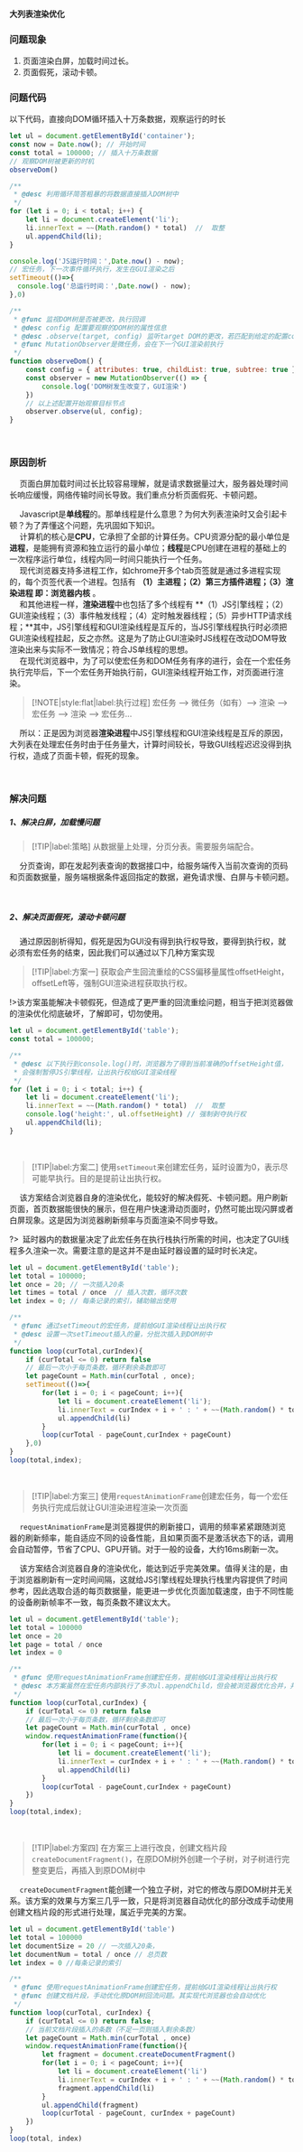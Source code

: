 #### 大列表渲染优化

### 问题现象

1. 页面渲染白屏，加载时间过长。
2. 页面假死，滚动卡顿。

### 问题代码
以下代码，直接向DOM循环插入十万条数据，观察运行的时长
```javascript
let ul = document.getElementById('container');
const now = Date.now(); // 开始时间
const total = 100000; // 插入十万条数据
// 观察DOM树被更新的时机
observeDom()

/**
 * @desc 利用循环简答粗暴的将数据直接插入DOM树中
 */
for (let i = 0; i < total; i++) {
    let li = document.createElement('li');
    li.innerText = ~~(Math.random() * total)  //  取整
    ul.appendChild(li);
}

console.log('JS运行时间：',Date.now() - now);
// 宏任务，下一次事件循环执行，发生在GUI渲染之后
setTimeout(()=>{
  console.log('总运行时间：',Date.now() - now);
},0)

/**
 * @func 监视DOM树是否被更改，执行回调
 * @desc config 配置要观察的DOM树的属性信息
 * @desc .observe(target, config) 监听target DOM的更改，若匹配到给定的配置config时，执行回调函数(观察者)。
 * @func MutationObserver是微任务，会在下一个GUI渲染前执行
 */
function observeDom() {
    const config = { attributes: true, childList: true, subtree: true };
    const observer = new MutationObserver(() => {
        console.log('DOM树发生改变了，GUI渲染')
    })
    // 以上述配置开始观察目标节点
    observer.observe(ul, config);
}
```

<br/>

### 原因剖析

&emsp; 页面白屏加载时间过长比较容易理解，就是请求数据量过大，服务器处理时间长响应缓慢，网络传输时间长导致。我们重点分析页面假死、卡顿问题。

&emsp; Javascript是**单线程**的。那单线程是什么意思？为何大列表渲染时又会引起卡顿？为了弄懂这个问题，先巩固如下知识。<br/>
&emsp; 计算机的核心是**CPU**，它承担了全部的计算任务。CPU资源分配的最小单位是**进程**，是能拥有资源和独立运行的最小单位；**线程**是CPU创建在进程的基础上的一次程序运行单位，线程内同一时间只能执行一个任务。<br/>
&emsp; 现代浏览器支持多进程工作，如chrome开多个tab页签就是通过多进程实现的，每个页签代表一个进程。包括有 **（1）主进程；（2）第三方插件进程；（3）渲染进程 <span class="red-code">即：浏览器内核</span>** 。<br/>
&emsp; 和其他进程一样，**渲染进程**中也包括了多个线程有 **（1）JS引擎线程；（2）GUI渲染线程；（3）事件触发线程；（4）定时触发器线程；（5）异步HTTP请求线程；**其中，JS引擎线程和GUI渲染线程是互斥的，当JS引擎线程执行时必须把GUI渲染线程挂起，反之亦然。这是为了防止GUI渲染时JS线程在改动DOM导致渲染出来与实际不一致情况；符合JS单线程的思想。<br/>
&emsp; 在现代浏览器中，为了可以使宏任务和DOM任务有序的进行，会在一个宏任务执行完毕后，下一个宏任务开始执行前，GUI渲染线程开始工作，对页面进行渲染。
>[!NOTE|style:flat|label:执行过程]
> 宏任务 --> 微任务（如有）--> 渲染 --> 宏任务 --> 渲染 --> 宏任务...

&emsp; 所以：正是因为浏览器**渲染进程**中JS引擎线程和GUI渲染线程是互斥的原因，大列表在处理宏任务时由于任务量大，计算时间较长，导致GUI线程迟迟没得到执行权，造成了页面卡顿，假死的现象。

<br/>

### 解决问题

##### 1、解决白屏，加载慢问题

>[!TIP|label:策略]
>从数据量上处理，分页分表。需要服务端配合。

&emsp; 分页查询，即在发起列表查询的数据接口中，给服务端传入当前次查询的页码和页面数据量，服务端根据条件返回指定的数据，避免请求慢、白屏与卡顿问题。

&emsp;

##### 2、解决页面假死，滚动卡顿问题

&emsp; 通过原因剖析得知，假死是因为GUI没有得到执行权导致，要得到执行权，就必须有宏任务的结束，因此我们可以通过以下几种方案实现

>[!TIP|label:方案一]
>获取会产生回流重绘的CSS偏移量属性offsetHeight，offsetLeft等，强制GUI渲染进程获取执行权。

!>该方案虽能解决卡顿假死，但造成了更严重的回流重绘问题，相当于把浏览器做的渲染优化彻底破坏，了解即可，切勿使用。
```javascript
let ul = document.getElementById('table');
const total = 100000;

/**
 * @desc 以下执行到console.log()时，浏览器为了得到当前准确的offsetHeight值，
 * 会强制暂停JS引擎线程，让出执行权给GUI渲染线程
 */
for (let i = 0; i < total; i++) {
    let li = document.createElement('li');
    li.innerText = ~~(Math.random() * total)  //  取整
    console.log('height:', ul.offsetHeight) // 强制剥夺执行权
    ul.appendChild(li);
}
```

<br/>

>[!TIP|label:方案二]
>使用`setTimeout`来创建宏任务，延时设置为0，表示尽可能早执行。目的是提前让出执行权。

&emsp; 该方案结合浏览器自身的渲染优化，能较好的解决假死、卡顿问题。用户刷新页面，首页数据能很快的展示，但在用户快速滑动页面时，仍然可能出现闪屏或者白屏现象。这是因为浏览器刷新频率与页面渲染不同步导致。

?>&ensp;延时器内的数据量决定了此宏任务在执行栈执行所需的时间，也决定了GUI线程多久渲染一次。需要注意的是这并不是由延时器设置的延时时长决定。

```javascript
let ul = document.getElementById('table');
let total = 100000;
let once = 20; // 一次插入20条
let times = total / once  // 插入次数，循环次数
let index = 0; // 每条记录的索引，辅助输出使用

/**
 * @func 通过setTimeout的宏任务，提前给GUI渲染线程让出执行权
 * @desc 设置一次setTimeout插入的量，分批次插入到DOM树中
 */
function loop(curTotal,curIndex){
    if (curTotal <= 0) return false
    // 最后一次小于每页条数，循环剩余条数即可
    let pageCount = Math.min(curTotal , once);
    setTimeout(()=>{
        for(let i = 0; i < pageCount; i++){
            let li = document.createElement('li');
            li.innerText = curIndex + i + ' : ' + ~~(Math.random() * total)
            ul.appendChild(li)
        }
        loop(curTotal - pageCount,curIndex + pageCount)
    },0)
}
loop(total,index);
```

<br/>

>[!TIP|label:方案三]
>使用`requestAnimationFrame`创建宏任务，每一个宏任务执行完成后就让GUI渲染进程渲染一次页面

&emsp; `requestAnimationFrame`是浏览器提供的刷新接口，调用的频率紧紧跟随浏览器的刷新频率，能自适应不同的设备性能，且如果页面不是激活状态下的话，调用会自动暂停，节省了CPU、GPU开销。对于一般的设备，大约16ms刷新一次。

&emsp; 该方案结合浏览器自身的渲染优化，能达到近乎完美效果。值得关注的是，由于浏览器刷新有一定时间间隔，这就给JS引擎线程处理执行栈里内容提供了时间参考，因此选取合适的每页数据量，能更进一步优化页面加载速度，由于不同性能的设备刷新帧率不一致，每页条数不建议太大。

```javascript
let ul = document.getElementById('table');
let total = 100000
let once = 20
let page = total / once
let index = 0

/**
 * @func 使用requestAnimationFrame创建宏任务，提前给GUI渲染线程让出执行权
 * @desc 本方案虽然在宏任务内部执行了多次ul.appendChild，但会被浏览器优化合并，并不会多次回流。
 */
function loop(curTotal,curIndex) {
    if (curTotal <= 0) return false
    // 最后一次小于每页条数，循环剩余条数即可
    let pageCount = Math.min(curTotal , once)
    window.requestAnimationFrame(function(){
        for(let i = 0; i < pageCount; i++){
            let li = document.createElement('li');
            li.innerText = curIndex + i + ' : ' + ~~(Math.random() * total)
            ul.appendChild(li)
        }
        loop(curTotal - pageCount,curIndex + pageCount)
    })
}
loop(total,index);
```

<br/>

>[!TIP|label:方案四]
>在方案三上进行改良，创建文档片段`createDocumentFragment()`，在原DOM树外创建一个子树，对子树进行完整变更后，再插入到原DOM树中

&emsp; `createDocumentFragment`能创建一个独立子树，对它的修改与原DOM树并无关系。该方案的效果与方案三几乎一致，只是将浏览器自动优化的部分改成手动使用创建文档片段的形式进行处理，属近乎完美的方案。

``` javascript
let ul = document.getElementById('table')
let total = 100000
let documentSize = 20 // 一次插入20条，
let documentNum = total / once // 总页数
let index = 0 //每条记录的索引

/**
 * @func 使用requestAnimationFrame创建宏任务，提前给GUI渲染线程让出执行权
 * @func 创建文档片段，手动优化原DOM树回流问题。其实现代浏览器也会自动优化
 */
function loop(curTotal, curIndex) {
    if (curTotal <= 0) return false;
    // 当前文档片段插入的条数（不足一页则插入剩余条数）
    let pageCount = Math.min(curTotal , once)
    window.requestAnimationFrame(function(){
        let fragment = document.createDocumentFragment()
        for(let i = 0; i < pageCount; i++){
            let li = document.createElement('li')
            li.innerText = curIndex + i + ' : ' + ~~(Math.random() * total)
            fragment.appendChild(li)
        }
        ul.appendChild(fragment)
        loop(curTotal - pageCount, curIndex + pageCount)
    })
}
loop(total, index)
```



